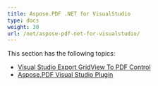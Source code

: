```yaml
---
title: Aspose.PDF .NET for VisualStudio
type: docs
weight: 30
url: /net/aspose-pdf-net-for-visualstudio/
---
```


This section has the following topics:

- [Visual Studio Export GridView To PDF Control](/pdf/net/visual-studio-export-gridview-to-pdf-control/)
- [Aspose.PDF Visual Studio Plugin](/pdf/net/aspose-pdf-visual-studio-plugin/)
